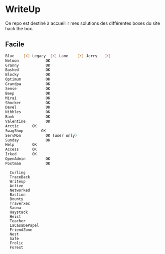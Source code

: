# WriteUp
Ce repo est destiné à accueillir mes solutions des différentes boxes du site hack the box.

## Facile
```bash  
Blue	[X]	Legacy	[X]	Lame	[X]	Jerry	[X]
Netmon            OK  
Granny            OK  
Bashed            OK  
Blocky            OK  
Optimum           OK  
Grandpa           OK  
Sense             OK  
Beep              OK  
Mirai             OK  
Shocker           OK  
Devel             OK  
Nibbles           OK  
Bank              OK  
Valentine         OK  
Arctic		OK  
SwagShop		OK  
ServMon           OK (user only)  
Sunday            OK  
Help		OK  
Access		OK  
Irked		OK  
OpenAdmin         OK  
Postman           OK
```


      Curling
      TraceBack
      Writeup
      Active
      Networked
      Bastion
      Bounty
      Traverxec
      Sauna
      Haystack
      Heist
      Teacher
      LaCasaDePapel
      FriendZone
      Nest
      Safe
      Frolic
      Forest
